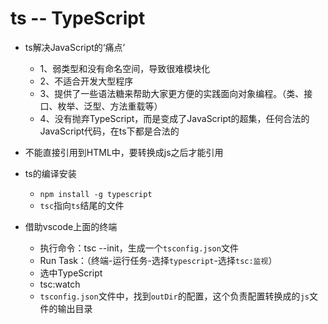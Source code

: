 # ts -- TypeScript
- ts解决JavaScript的‘痛点’
    - 1、弱类型和没有命名空间，导致很难模块化
    - 2、不适合开发大型程序
    - 3、提供了一些语法糖来帮助大家更方便的实践面向对象编程。（类、接口、枚举、泛型、方法重载等）
    - 4、没有抛弃TypeScript，而是变成了JavaScript的超集，任何合法的JavaScript代码，在ts下都是合法的

- 不能直接引用到HTML中，要转换成js之后才能引用

- ts的编译安装
    - `npm install -g typescript`
    - `tsc`指向`ts`结尾的文件

- 借助vscode上面的终端
    - 执行命令：tsc --init，生成一个`tsconfig.json`文件
    - Run Task：（终端-运行任务-选择`typescript`-选择`tsc:监视`）
    - 选中TypeScript
    - tsc:watch
    - `tsconfig.json`文件中，找到`outDir`的配置，这个负责配置转换成的`js`文件的输出目录
